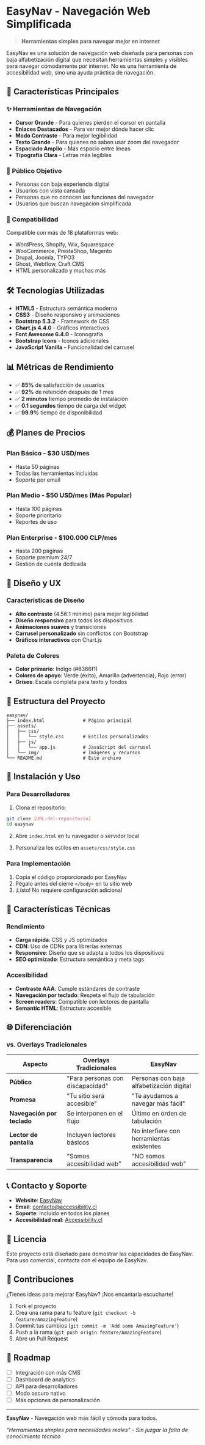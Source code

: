 # EasyNav - Navegación Web Simplificada

> **Herramientas simples para navegar mejor en internet**

EasyNav es una solución de navegación web diseñada para personas con baja alfabetización digital que necesitan herramientas simples y visibles para navegar cómodamente por internet. No es una herramienta de accesibilidad web, sino una ayuda práctica de navegación.

## 🌟 Características Principales

### ✨ Herramientas de Navegación
- **Cursor Grande** - Para quienes pierden el cursor en pantalla
- **Enlaces Destacados** - Para ver mejor dónde hacer clic
- **Modo Contraste** - Para mejor legibilidad
- **Texto Grande** - Para quienes no saben usar zoom del navegador
- **Espaciado Amplio** - Más espacio entre líneas
- **Tipografía Clara** - Letras más legibles

### 🎯 Público Objetivo
- Personas con baja experiencia digital
- Usuarios con vista cansada
- Personas que no conocen las funciones del navegador
- Usuarios que buscan navegación simplificada

### 🚀 Compatibilidad
Compatible con más de 18 plataformas web:
- WordPress, Shopify, Wix, Squarespace
- WooCommerce, PrestaShop, Magento
- Drupal, Joomla, TYPO3
- Ghost, Webflow, Craft CMS
- HTML personalizado y muchas más

## 🛠️ Tecnologías Utilizadas

- **HTML5** - Estructura semántica moderna
- **CSS3** - Diseño responsivo y animaciones
- **Bootstrap 5.3.2** - Framework de CSS
- **Chart.js 4.4.0** - Gráficos interactivos
- **Font Awesome 6.4.0** - Iconografía
- **Bootstrap Icons** - Iconos adicionales
- **JavaScript Vanilla** - Funcionalidad del carrusel

## 📊 Métricas de Rendimiento

- ✅ **85%** de satisfacción de usuarios
- ✅ **92%** de retención después de 1 mes
- ✅ **2 minutos** tiempo promedio de instalación
- ✅ **0.1 segundos** tiempo de carga del widget
- ✅ **99.9%** tiempo de disponibilidad

## 💰 Planes de Precios

### Plan Básico - $30 USD/mes
- Hasta 50 páginas
- Todas las herramientas incluidas
- Soporte por email

### Plan Medio - $50 USD/mes (Más Popular)
- Hasta 100 páginas
- Soporte prioritario
- Reportes de uso

### Plan Enterprise - $100.000 CLP/mes
- Hasta 200 páginas
- Soporte premium 24/7
- Gestión de cuenta dedicada

## 🎨 Diseño y UX

### Características de Diseño
- **Alto contraste** (4.56:1 mínimo) para mejor legibilidad
- **Diseño responsivo** para todos los dispositivos
- **Animaciones suaves** y transiciones
- **Carrusel personalizado** sin conflictos con Bootstrap
- **Gráficos interactivos** con Chart.js

### Paleta de Colores
- **Color primario**: Indigo (#6366f1)
- **Colores de apoyo**: Verde (éxito), Amarillo (advertencia), Rojo (error)
- **Grises**: Escala completa para texto y fondos

## 📁 Estructura del Proyecto

```
easynav/
├── index.html              # Página principal
├── assets/
│   ├── css/
│   │   └── style.css       # Estilos personalizados
│   ├── js/
│   │   └── app.js          # JavaScript del carrusel
│   └── img/                # Imágenes y recursos
└── README.md               # Este archivo
```

## 🚀 Instalación y Uso

### Para Desarrolladores
1. Clona el repositorio:
```bash
git clone [URL-del-repositorio]
cd easynav
```

2. Abre `index.html` en tu navegador o servidor local

3. Personaliza los estilos en `assets/css/style.css`

### Para Implementación
1. Copia el código proporcionado por EasyNav
2. Pégalo antes del cierre `</body>` en tu sitio web
3. ¡Listo! No requiere configuración adicional

## 🔧 Características Técnicas

### Rendimiento
- **Carga rápida**: CSS y JS optimizados
- **CDN**: Uso de CDNs para librerías externas
- **Responsive**: Diseño que se adapta a todos los dispositivos
- **SEO optimizado**: Estructura semántica y meta tags

### Accesibilidad
- **Contraste AAA**: Cumple estándares de contraste
- **Navegación por teclado**: Respeta el flujo de tabulación
- **Screen readers**: Compatible con lectores de pantalla
- **Semantic HTML**: Estructura accesible

## 🌐 Diferenciación

### vs. Overlays Tradicionales
| Aspecto | Overlays Tradicionales | EasyNav |
|---------|----------------------|---------|
| **Público** | "Para personas con discapacidad" | Personas con baja alfabetización digital |
| **Promesa** | "Tu sitio será accesible" | "Te ayudamos a navegar más fácil" |
| **Navegación por teclado** | Se interponen en el flujo | Último en orden de tabulación |
| **Lector de pantalla** | Incluyen lectores básicos | No interfiere con herramientas existentes |
| **Transparencia** | "Somos accesibilidad web" | "NO somos accesibilidad web" |

## 📞 Contacto y Soporte

- **Website**: [EasyNav](https://accessibility.cl)
- **Email**: contacto@accessibility.cl
- **Soporte**: Incluido en todos los planes
- **Accesibilidad real**: [Accessibility.cl](https://accessibility.cl)

## 📄 Licencia

Este proyecto está diseñado para demostrar las capacidades de EasyNav. Para uso comercial, contacta con el equipo de EasyNav.

## 🤝 Contribuciones

¿Tienes ideas para mejorar EasyNav? ¡Nos encantaría escucharte!

1. Fork el proyecto
2. Crea una rama para tu feature (`git checkout -b feature/AmazingFeature`)
3. Commit tus cambios (`git commit -m 'Add some AmazingFeature'`)
4. Push a la rama (`git push origin feature/AmazingFeature`)
5. Abre un Pull Request

## 🎯 Roadmap

- [ ] Integración con más CMS
- [ ] Dashboard de analytics
- [ ] API para desarrolladores
- [ ] Modo oscuro nativo
- [ ] Más opciones de personalización

---

**EasyNav** - Navegación web más fácil y cómoda para todos.

*"Herramientas simples para necesidades reales" - Sin juzgar la falta de conocimiento técnico*